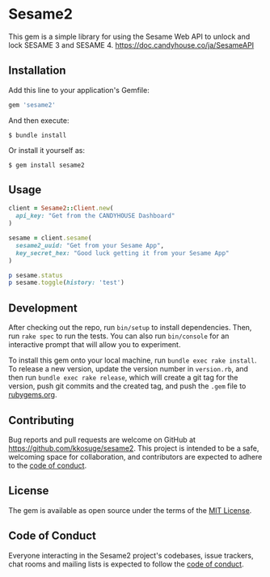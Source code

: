 # Sesame2

This gem is a simple library for using the Sesame Web API to unlock and lock SESAME 3 and SESAME 4.
https://doc.candyhouse.co/ja/SesameAPI

## Installation

Add this line to your application's Gemfile:

```ruby
gem 'sesame2'
```

And then execute:

    $ bundle install

Or install it yourself as:

    $ gem install sesame2

## Usage

```ruby
client = Sesame2::Client.new(
  api_key: "Get from the CANDYHOUSE Dashboard"
)

sesame = client.sesame(
  sesame2_uuid: "Get from your Sesame App",
  key_secret_hex: "Good luck getting it from your Sesame App"
)

p sesame.status
p sesame.toggle(history: 'test')
```

## Development

After checking out the repo, run `bin/setup` to install dependencies. Then, run `rake spec` to run the tests. You can also run `bin/console` for an interactive prompt that will allow you to experiment.

To install this gem onto your local machine, run `bundle exec rake install`. To release a new version, update the version number in `version.rb`, and then run `bundle exec rake release`, which will create a git tag for the version, push git commits and the created tag, and push the `.gem` file to [rubygems.org](https://rubygems.org).

## Contributing

Bug reports and pull requests are welcome on GitHub at https://github.com/kkosuge/sesame2. This project is intended to be a safe, welcoming space for collaboration, and contributors are expected to adhere to the [code of conduct](https://github.com/kkosuge/sesame2/blob/master/CODE_OF_CONDUCT.md).

## License

The gem is available as open source under the terms of the [MIT License](https://opensource.org/licenses/MIT).

## Code of Conduct

Everyone interacting in the Sesame2 project's codebases, issue trackers, chat rooms and mailing lists is expected to follow the [code of conduct](https://github.com/kkosuge/sesame2/blob/master/CODE_OF_CONDUCT.md).

